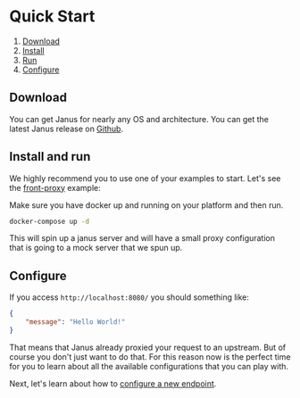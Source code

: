 # Quick Start

1. [Download](#download)
2. [Install](#install)
3. [Run](#run)
3. [Configure](#configure)

## Download

You can get Janus for nearly any OS and architecture. You can get the latest Janus release on [Github](https://github.com/hellofresh/janus/releases).

## Install and run

We highly recommend you to use one of your examples to start. Let's see the [front-proxy](/examples/front-proxy) example:

Make sure you have docker up and running on your platform and then run.

```sh
docker-compose up -d
```

This will spin up a janus server and will have a small proxy configuration that is going to a mock server that we spun up.

## Configure

If you access `http://localhost:8080/` you should something like:

```json
{
    "message": "Hello World!"
}
```

That means that Janus already proxied your request to an upstream. But of course you don't just want to do that. For this reason
now is the perfect time for you to learn about all the available configurations that you can play with.

Next, let's learn about how to [configure a new endpoint](authenticating.md).

